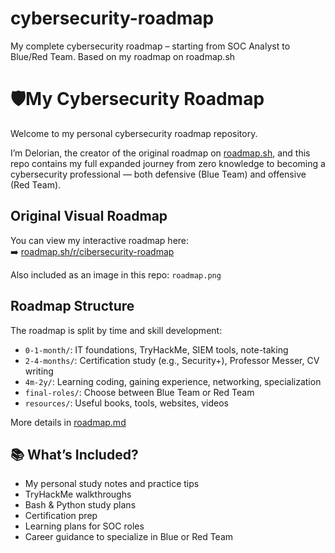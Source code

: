 # cybersecurity-roadmap
My complete cybersecurity roadmap – starting from SOC Analyst to Blue/Red Team. Based on my roadmap on roadmap.sh

# 🛡My Cybersecurity Roadmap

Welcome to my personal cybersecurity roadmap repository.

I’m Delorian, the creator of the original roadmap on [roadmap.sh](https://roadmap.sh/r/cibersecurity-roadmap), and this repo contains my full expanded journey from zero knowledge to becoming a cybersecurity professional — both defensive (Blue Team) and offensive (Red Team).


## Original Visual Roadmap

You can view my interactive roadmap here:  
➡️ [roadmap.sh/r/cibersecurity-roadmap](https://roadmap.sh/r/cibersecurity-roadmap)

Also included as an image in this repo: `roadmap.png`


## Roadmap Structure

The roadmap is split by time and skill development:

- `0-1-month/`: IT foundations, TryHackMe, SIEM tools, note-taking
- `2-4-months/`: Certification study (e.g., Security+), Professor Messer, CV writing
- `4m-2y/`: Learning coding, gaining experience, networking, specialization
- `final-roles/`: Choose between Blue Team or Red Team
- `resources/`: Useful books, tools, websites, videos

More details in [roadmap.md](./roadmap.md)


## 📚 What’s Included?

- My personal study notes and practice tips
- TryHackMe walkthroughs
- Bash & Python study plans
- Certification prep
- Learning plans for SOC roles
- Career guidance to specialize in Blue or Red Team
